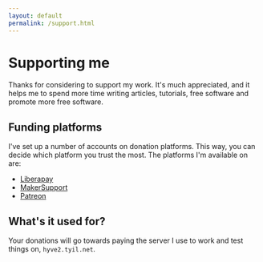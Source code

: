 ```yaml
---
layout: default
permalink: /support.html
---
```


# Supporting me
Thanks for considering to support my work. It's much appreciated, and it helps me
to spend more time writing articles, tutorials, free software and promote more
free software.

## Funding platforms
I've set up a number of accounts on donation platforms. This way, you can
decide which platform you trust the most. The platforms I'm available on are:

- [Liberapay](https://liberapay.com/tyil/donate)
- [MakerSupport](https://www.makersupport.com/Vipersword/pledge)
- [Patreon](https://www.patreon.com/bePatron?c=1401236)

## What's it used for?
Your donations will go towards paying the server I use to work and test things
on, `hyve2.tyil.net`.
